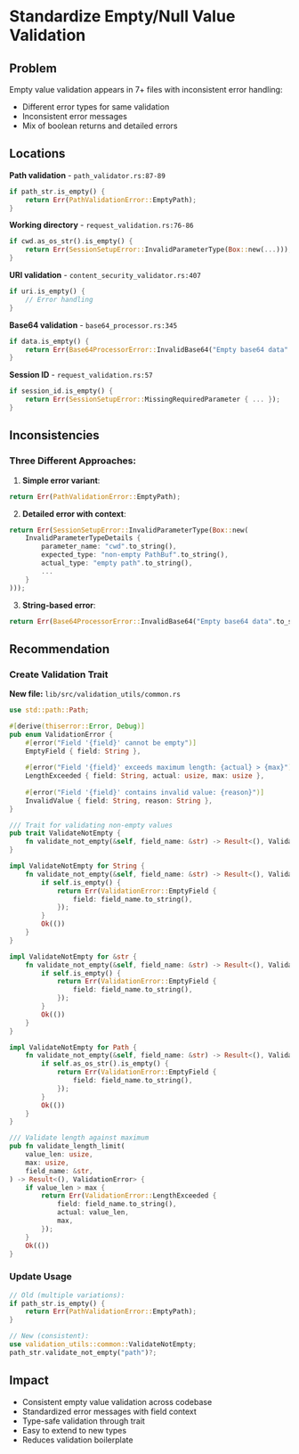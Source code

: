 # Standardize Empty/Null Value Validation

## Problem
Empty value validation appears in 7+ files with inconsistent error handling:
- Different error types for same validation
- Inconsistent error messages
- Mix of boolean returns and detailed errors

## Locations

**Path validation** - `path_validator.rs:87-89`
```rust
if path_str.is_empty() {
    return Err(PathValidationError::EmptyPath);
}
```

**Working directory** - `request_validation.rs:76-86`
```rust
if cwd.as_os_str().is_empty() {
    return Err(SessionSetupError::InvalidParameterType(Box::new(...)));
}
```

**URI validation** - `content_security_validator.rs:407`
```rust
if uri.is_empty() {
    // Error handling
}
```

**Base64 validation** - `base64_processor.rs:345`
```rust
if data.is_empty() {
    return Err(Base64ProcessorError::InvalidBase64("Empty base64 data".to_string()));
}
```

**Session ID** - `request_validation.rs:57`
```rust
if session_id.is_empty() {
    return Err(SessionSetupError::MissingRequiredParameter { ... });
}
```

## Inconsistencies

### Three Different Approaches:

1. **Simple error variant**:
```rust
return Err(PathValidationError::EmptyPath);
```

2. **Detailed error with context**:
```rust
return Err(SessionSetupError::InvalidParameterType(Box::new(
    InvalidParameterTypeDetails {
        parameter_name: "cwd".to_string(),
        expected_type: "non-empty PathBuf".to_string(),
        actual_type: "empty path".to_string(),
        ...
    }
)));
```

3. **String-based error**:
```rust
return Err(Base64ProcessorError::InvalidBase64("Empty base64 data".to_string()));
```

## Recommendation

### Create Validation Trait
**New file:** `lib/src/validation_utils/common.rs`

```rust
use std::path::Path;

#[derive(thiserror::Error, Debug)]
pub enum ValidationError {
    #[error("Field '{field}' cannot be empty")]
    EmptyField { field: String },
    
    #[error("Field '{field}' exceeds maximum length: {actual} > {max}")]
    LengthExceeded { field: String, actual: usize, max: usize },
    
    #[error("Field '{field}' contains invalid value: {reason}")]
    InvalidValue { field: String, reason: String },
}

/// Trait for validating non-empty values
pub trait ValidateNotEmpty {
    fn validate_not_empty(&self, field_name: &str) -> Result<(), ValidationError>;
}

impl ValidateNotEmpty for String {
    fn validate_not_empty(&self, field_name: &str) -> Result<(), ValidationError> {
        if self.is_empty() {
            return Err(ValidationError::EmptyField {
                field: field_name.to_string(),
            });
        }
        Ok(())
    }
}

impl ValidateNotEmpty for &str {
    fn validate_not_empty(&self, field_name: &str) -> Result<(), ValidationError> {
        if self.is_empty() {
            return Err(ValidationError::EmptyField {
                field: field_name.to_string(),
            });
        }
        Ok(())
    }
}

impl ValidateNotEmpty for Path {
    fn validate_not_empty(&self, field_name: &str) -> Result<(), ValidationError> {
        if self.as_os_str().is_empty() {
            return Err(ValidationError::EmptyField {
                field: field_name.to_string(),
            });
        }
        Ok(())
    }
}

/// Validate length against maximum
pub fn validate_length_limit(
    value_len: usize,
    max: usize,
    field_name: &str,
) -> Result<(), ValidationError> {
    if value_len > max {
        return Err(ValidationError::LengthExceeded {
            field: field_name.to_string(),
            actual: value_len,
            max,
        });
    }
    Ok(())
}
```

### Update Usage

```rust
// Old (multiple variations):
if path_str.is_empty() {
    return Err(PathValidationError::EmptyPath);
}

// New (consistent):
use validation_utils::common::ValidateNotEmpty;
path_str.validate_not_empty("path")?;
```

## Impact
- Consistent empty value validation across codebase
- Standardized error messages with field context
- Type-safe validation through trait
- Easy to extend to new types
- Reduces validation boilerplate